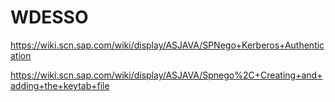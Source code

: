 # WDESSO


https://wiki.scn.sap.com/wiki/display/ASJAVA/SPNego+Kerberos+Authentication



https://wiki.scn.sap.com/wiki/display/ASJAVA/Spnego%2C+Creating+and+adding+the+keytab+file

